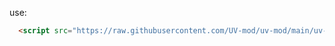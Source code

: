 use:
``` html
  <script src="https://raw.githubusercontent.com/UV-mod/uv-mod/main/uv-mod/uv-mod.min.js"></script>
```
